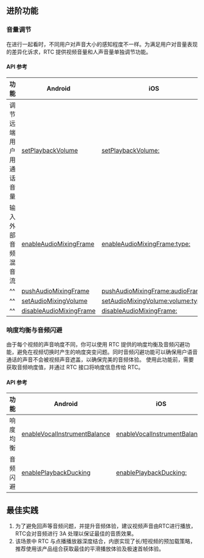 ## 进阶功能

### 音量调节

在进行一起看时，不同用户对声音大小的感知程度不一样。为满足用户对音量表现的差异化诉求，RTC 提供视频音量和人声音量单独调节功能。

#### API 参考

|**功能** |**Android** |**iOS** |
|---|---|---|
|调节远端用户用通话音量 |[setPlaybackVolume](Android-api#setplaybackvolume) |[setPlaybackVolume:](iOS-api.md#setplaybackvolume) |
|输入外部音频混音流 |[enableAudioMixingFrame](Android-api#enableaudiomixingframe) |[enableAudioMixingFrame:type:](iOS-api.md#enableaudiomixingframe-type) |
|^^|[pushAudioMixingFrame](Android-api#pushaudiomixingframe) |[pushAudioMixingFrame:audioFrame:](iOS-api.md#pushaudiomixingframe-audioframe) |
|^^|[setAudioMixingVolume](Android-api#setaudiomixingvolume) |[setAudioMixingVolume:volume:type:](iOS-api.md#setaudiomixingvolume-volume-type) |
|^^|[disableAudioMixingFrame](Android-api#disableaudiomixingframe) |[disableAudioMixingFrame:](iOS-api.md#disableaudiomixingframe) |


### 响度均衡与音频闪避

由于每个视频的声音响度不同，你可以使用 RTC 提供的响度均衡及音频闪避功能，避免在视频切换时产生的响度突变问题。同时音频闪避功能可以确保用户语音通话的声音不会被视频声音遮盖，以确保完美的音频体验。
使用此功能前，需要获取音频响度值，并通过 RTC 接口将响度信息传给 RTC。

#### API 参考

|**功能** |**Android**|**iOS** |
|---|---|---|
|响度均衡 |[enableVocalInstrumentBalance](Android-api#enablevocalinstrumentbalance) |[enableVocalInstrumentBalance:](iOS-api.md#enablevocalinstrumentbalance) |
|音频闪避 |[enablePlaybackDucking](Android-api#enableplaybackducking) |[enablePlaybackDucking:](iOS-api.md#enableplaybackducking) |


## 最佳实践

1. 为了避免回声等音频问题，并提升音频体验，建议视频声音由RTC进行播放，RTC会对音频进行 3A 处理以保证最佳的音质效果。
2. 该场景中 RTC 与点播播放器深度结合，内嵌实现了长/短视频的预加载策略，推荐使用该产品组合获取最佳的平滑播放体验及极速首帧体验。